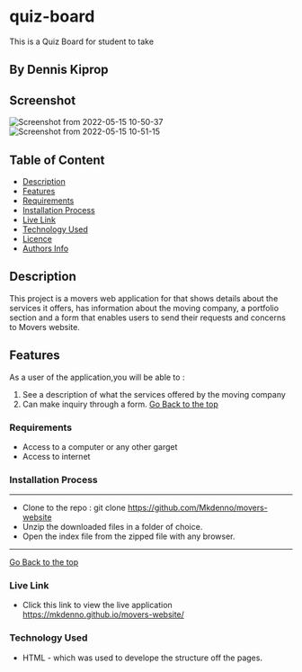 # quiz-board
This is a Quiz Board for student to take
 ## By Dennis Kiprop
## Screenshot
![Screenshot from 2022-05-15 10-50-37](https://user-images.githubusercontent.com/104482846/168462837-a5a42a2c-dffa-4c04-afd5-bd8c1005d56f.png)
![Screenshot from 2022-05-15 10-51-15](https://user-images.githubusercontent.com/104482846/168462850-8bb8a9e6-e182-4d51-9044-2dd54384cf1f.png)
 ## Table of Content
 - [Description](#description)
 - [Features](#features)
 - [Requirements](#requirements)
 - [Installation Process](#installation-Process)
 - [Live Link](#Live-Link)
 - [Technology  Used](#technology-Used)
 - [Licence](#licence)
 - [Authors Info](#Authors-Info)
 ## Description
 This project is a movers web application for that shows details about the services it offers, has information about the moving company, a portfolio section and a form that enables users to send their requests and concerns to Movers website.
## Features
As a user of the application,you will be able to :
1. See a description of what the services offered by the moving company
2. Can make inquiry through a form.
[Go Back to the top](#quiz-board)
 ###  Requirements
 * Access to  a computer or any other garget
 * Access to internet
 ### Installation Process
 ****
* Clone to the repo : git clone https://github.com/Mkdenno/movers-website
* Unzip the downloaded files in a folder of choice.
* Open the index file from the zipped file with any browser.
 ****
 [Go Back to the top](#quiz-board)
### Live Link
- Click this link to view the live application https://mkdenno.github.io/movers-website/
### Technology  Used
* HTML - which was used to develope the structure off the pages.
